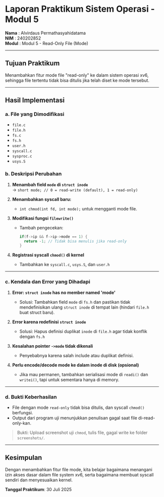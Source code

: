# Laporan Praktikum Sistem Operasi - Modul 5

**Nama**  : Alvirdaus Permathasyahidatama  
**NIM**   : 240202852  
**Modul** : Modul 5 - Read-Only File (Mode)

---

## Tujuan Praktikum
Menambahkan fitur mode file "read-only" ke dalam sistem operasi xv6, sehingga file tertentu tidak bisa ditulis jika telah diset ke mode tersebut.

---

## Hasil Implementasi

### a. File yang Dimodifikasi
- `file.c`
- `file.h`
- `fs.c`
- `fs.h`
- `user.h`
- `syscall.c`
- `sysproc.c`
- `usys.S`

### b. Deskripsi Perubahan
1. **Menambah field `mode` di `struct inode`**  
   → `short mode; // 0 = read-write (default), 1 = read-only)`

2. **Menambahkan syscall baru:**
   - `int chmod(int fd, int mode);` untuk mengganti mode file.

3. **Modifikasi fungsi `filewrite()`**
   - Tambah pengecekan:  
     ```c
     if(f->ip && f->ip->mode == 1) {
       return -1; // Tidak bisa menulis jika read-only
     }
     ```

4. **Registrasi syscall `chmod()` di kernel**
   - Tambahkan ke `syscall.c`, `usys.S`, dan `user.h`

---

### c. Kendala dan Error yang Dihadapi

1. **Error: `struct inode` has no member named 'mode'**
   - Solusi: Tambahkan field `mode` di `fs.h` dan pastikan tidak mendefinisikan ulang `struct inode` di tempat lain (hindari `file.h` buat struct baru).

2. **Error karena redefinisi `struct inode`**
   - Solusi: Hapus definisi duplikat `inode` di `file.h` agar tidak konflik dengan `fs.h`

3. **Kesalahan pointer `->mode` tidak dikenali**
   - Penyebabnya karena salah include atau duplikat definisi.

4. **Perlu encode/decode mode ke dalam inode di disk (opsional)**
   - Jika mau permanen, tambahkan serialisasi mode di `readi()` dan `writei()`, tapi untuk sementara hanya di memory.

---

### d. Bukti Keberhasilan

- File dengan mode `read-only` tidak bisa ditulis, dan syscall `chmod()` berfungsi.
- Output dari program uji menunjukkan penulisan gagal saat file di-read-only-kan.

> Bukti: Upload screenshot uji `chmod`, tulis file, gagal write ke folder `screenshots/`.

---

## Kesimpulan

Dengan menambahkan fitur file mode, kita belajar bagaimana menangani izin akses dasar dalam file system xv6, serta bagaimana membuat syscall sendiri dan menyesuaikan kernel.

**Tanggal Praktikum**: 30 Juli 2025
